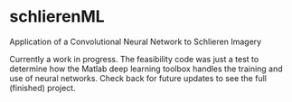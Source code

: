 # schlierenML
Application of a Convolutional Neural Network to Schlieren Imagery

Currently a work in progress. The feasibility code was just a test to determine how the Matlab deep learning toolbox handles the training and use of neural networks. Check back for future updates to see the full (finished) project.
